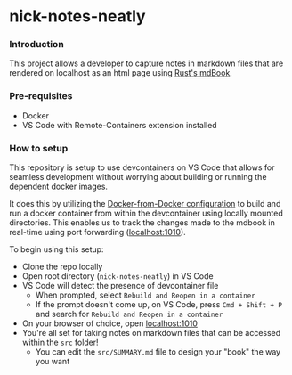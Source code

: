 # nick-notes-neatly

### Introduction
This project allows a developer to capture notes in markdown files that are rendered on localhost as an html page using [Rust's mdBook](https://rust-lang.github.io/mdBook/).

### Pre-requisites
- Docker
- VS Code with Remote-Containers extension installed

### How to setup
This repository is setup to use devcontainers on VS Code that allows for seamless development without worrying about building or running the dependent docker images.

It does this by utilizing the [Docker-from-Docker configuration](https://github.com/microsoft/vscode-dev-containers/tree/main/containers/docker-from-docker) to build and run a docker container from within the devcontainer using locally mounted directories. This enables us to track the changes made to the mdbook in real-time using port forwarding ([localhost:1010](http://localhost:1010)).

To begin using this setup:
- Clone the repo locally
- Open root directory (`nick-notes-neatly`) in VS Code
- VS Code will detect the presence of devcontainer file
    - When prompted, select `Rebuild and Reopen in a container`
    - If the prompt doesn't come up, on VS Code, press `Cmd + Shift + P` and search for `Rebuild and Reopen in a container`
- On your browser of choice, open [localhost:1010](http://localhost:1010)
- You're all set for taking notes on markdown files that can be accessed within the `src` folder!
    - You can edit the `src/SUMMARY.md` file to design your "book" the way you want